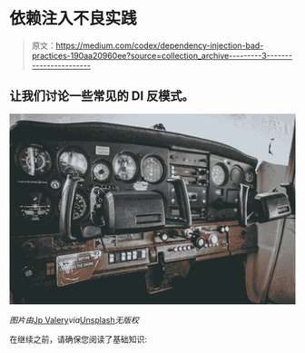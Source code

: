 # 依赖注入不良实践

> 原文：<https://medium.com/codex/dependency-injection-bad-practices-190aa20960ee?source=collection_archive---------3----------------------->

## 让我们讨论一些常见的 DI 反模式。

![](img/515f7617eaf246c73256d819247d4245.png)

*图片由*[Jp Valery](https://unsplash.com/@jpvalery)*via*[Unsplash](https://unsplash.com/photos/xvZmhl-XV8c)*无版权*

在继续之前，请确保您阅读了基础知识: